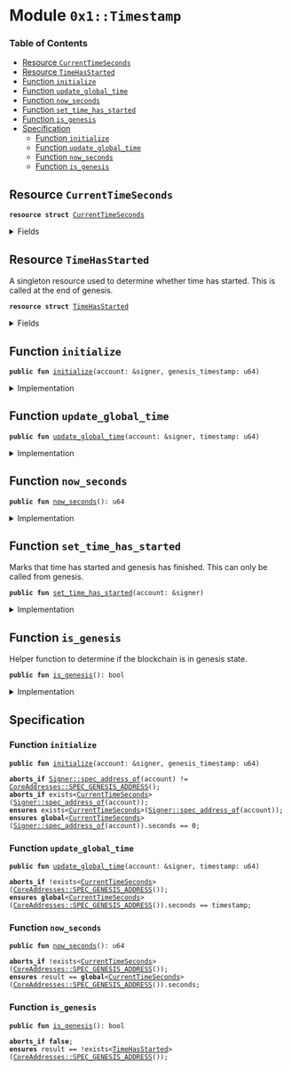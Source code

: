 
<a name="0x1_Timestamp"></a>

# Module `0x1::Timestamp`

### Table of Contents

-  [Resource `CurrentTimeSeconds`](#0x1_Timestamp_CurrentTimeSeconds)
-  [Resource `TimeHasStarted`](#0x1_Timestamp_TimeHasStarted)
-  [Function `initialize`](#0x1_Timestamp_initialize)
-  [Function `update_global_time`](#0x1_Timestamp_update_global_time)
-  [Function `now_seconds`](#0x1_Timestamp_now_seconds)
-  [Function `set_time_has_started`](#0x1_Timestamp_set_time_has_started)
-  [Function `is_genesis`](#0x1_Timestamp_is_genesis)
-  [Specification](#0x1_Timestamp_Specification)
    -  [Function `initialize`](#0x1_Timestamp_Specification_initialize)
    -  [Function `update_global_time`](#0x1_Timestamp_Specification_update_global_time)
    -  [Function `now_seconds`](#0x1_Timestamp_Specification_now_seconds)
    -  [Function `is_genesis`](#0x1_Timestamp_Specification_is_genesis)



<a name="0x1_Timestamp_CurrentTimeSeconds"></a>

## Resource `CurrentTimeSeconds`



<pre><code><b>resource</b> <b>struct</b> <a href="#0x1_Timestamp_CurrentTimeSeconds">CurrentTimeSeconds</a>
</code></pre>



<details>
<summary>Fields</summary>


<dl>
<dt>

<code>seconds: u64</code>
</dt>
<dd>

</dd>
</dl>


</details>

<a name="0x1_Timestamp_TimeHasStarted"></a>

## Resource `TimeHasStarted`

A singleton resource used to determine whether time has started. This
is called at the end of genesis.


<pre><code><b>resource</b> <b>struct</b> <a href="#0x1_Timestamp_TimeHasStarted">TimeHasStarted</a>
</code></pre>



<details>
<summary>Fields</summary>


<dl>
<dt>

<code>dummy_field: bool</code>
</dt>
<dd>

</dd>
</dl>


</details>

<a name="0x1_Timestamp_initialize"></a>

## Function `initialize`



<pre><code><b>public</b> <b>fun</b> <a href="#0x1_Timestamp_initialize">initialize</a>(account: &signer, genesis_timestamp: u64)
</code></pre>



<details>
<summary>Implementation</summary>


<pre><code><b>public</b> <b>fun</b> <a href="#0x1_Timestamp_initialize">initialize</a>(account: &signer, genesis_timestamp: u64) {
    // Only callable by the Genesis address
    <b>assert</b>(<a href="Signer.md#0x1_Signer_address_of">Signer::address_of</a>(account) == <a href="CoreAddresses.md#0x1_CoreAddresses_GENESIS_ADDRESS">CoreAddresses::GENESIS_ADDRESS</a>(), <a href="ErrorCode.md#0x1_ErrorCode_ENOT_GENESIS_ACCOUNT">ErrorCode::ENOT_GENESIS_ACCOUNT</a>());
    <b>let</b> timer = <a href="#0x1_Timestamp_CurrentTimeSeconds">CurrentTimeSeconds</a> {seconds: genesis_timestamp};
    move_to&lt;<a href="#0x1_Timestamp_CurrentTimeSeconds">CurrentTimeSeconds</a>&gt;(account, timer);
}
</code></pre>



</details>

<a name="0x1_Timestamp_update_global_time"></a>

## Function `update_global_time`



<pre><code><b>public</b> <b>fun</b> <a href="#0x1_Timestamp_update_global_time">update_global_time</a>(account: &signer, timestamp: u64)
</code></pre>



<details>
<summary>Implementation</summary>


<pre><code><b>public</b> <b>fun</b> <a href="#0x1_Timestamp_update_global_time">update_global_time</a>(account: &signer, timestamp: u64) <b>acquires</b> <a href="#0x1_Timestamp_CurrentTimeSeconds">CurrentTimeSeconds</a> {
    <b>assert</b>(<a href="Signer.md#0x1_Signer_address_of">Signer::address_of</a>(account) == <a href="CoreAddresses.md#0x1_CoreAddresses_GENESIS_ADDRESS">CoreAddresses::GENESIS_ADDRESS</a>(), <a href="ErrorCode.md#0x1_ErrorCode_ENOT_GENESIS_ACCOUNT">ErrorCode::ENOT_GENESIS_ACCOUNT</a>());
    //Do not <b>update</b> time before time start.
    <b>let</b> global_timer = borrow_global_mut&lt;<a href="#0x1_Timestamp_CurrentTimeSeconds">CurrentTimeSeconds</a>&gt;(<a href="CoreAddresses.md#0x1_CoreAddresses_GENESIS_ADDRESS">CoreAddresses::GENESIS_ADDRESS</a>());
    <b>assert</b>(timestamp &gt; global_timer.seconds, <a href="ErrorCode.md#0x1_ErrorCode_EINVALID_TIMESTAMP">ErrorCode::EINVALID_TIMESTAMP</a>());
    global_timer.seconds = timestamp;
}
</code></pre>



</details>

<a name="0x1_Timestamp_now_seconds"></a>

## Function `now_seconds`



<pre><code><b>public</b> <b>fun</b> <a href="#0x1_Timestamp_now_seconds">now_seconds</a>(): u64
</code></pre>



<details>
<summary>Implementation</summary>


<pre><code><b>public</b> <b>fun</b> <a href="#0x1_Timestamp_now_seconds">now_seconds</a>(): u64 <b>acquires</b> <a href="#0x1_Timestamp_CurrentTimeSeconds">CurrentTimeSeconds</a> {
    borrow_global&lt;<a href="#0x1_Timestamp_CurrentTimeSeconds">CurrentTimeSeconds</a>&gt;(<a href="CoreAddresses.md#0x1_CoreAddresses_GENESIS_ADDRESS">CoreAddresses::GENESIS_ADDRESS</a>()).seconds
}
</code></pre>



</details>

<a name="0x1_Timestamp_set_time_has_started"></a>

## Function `set_time_has_started`

Marks that time has started and genesis has finished. This can only be called from genesis.


<pre><code><b>public</b> <b>fun</b> <a href="#0x1_Timestamp_set_time_has_started">set_time_has_started</a>(account: &signer)
</code></pre>



<details>
<summary>Implementation</summary>


<pre><code><b>public</b> <b>fun</b> <a href="#0x1_Timestamp_set_time_has_started">set_time_has_started</a>(account: &signer) {
    <b>assert</b>(<a href="Signer.md#0x1_Signer_address_of">Signer::address_of</a>(account) == <a href="CoreAddresses.md#0x1_CoreAddresses_GENESIS_ADDRESS">CoreAddresses::GENESIS_ADDRESS</a>(), <a href="ErrorCode.md#0x1_ErrorCode_ENOT_GENESIS_ACCOUNT">ErrorCode::ENOT_GENESIS_ACCOUNT</a>());

    // Current time must have been initialized.
    <b>assert</b>(
        exists&lt;<a href="#0x1_Timestamp_CurrentTimeSeconds">CurrentTimeSeconds</a>&gt;(<a href="CoreAddresses.md#0x1_CoreAddresses_GENESIS_ADDRESS">CoreAddresses::GENESIS_ADDRESS</a>()),
        1
    );
    move_to(account, <a href="#0x1_Timestamp_TimeHasStarted">TimeHasStarted</a>{});
}
</code></pre>



</details>

<a name="0x1_Timestamp_is_genesis"></a>

## Function `is_genesis`

Helper function to determine if the blockchain is in genesis state.


<pre><code><b>public</b> <b>fun</b> <a href="#0x1_Timestamp_is_genesis">is_genesis</a>(): bool
</code></pre>



<details>
<summary>Implementation</summary>


<pre><code><b>public</b> <b>fun</b> <a href="#0x1_Timestamp_is_genesis">is_genesis</a>(): bool {
    !exists&lt;<a href="#0x1_Timestamp_TimeHasStarted">TimeHasStarted</a>&gt;(<a href="CoreAddresses.md#0x1_CoreAddresses_GENESIS_ADDRESS">CoreAddresses::GENESIS_ADDRESS</a>())
}
</code></pre>



</details>

<a name="0x1_Timestamp_Specification"></a>

## Specification


<a name="0x1_Timestamp_Specification_initialize"></a>

### Function `initialize`


<pre><code><b>public</b> <b>fun</b> <a href="#0x1_Timestamp_initialize">initialize</a>(account: &signer, genesis_timestamp: u64)
</code></pre>




<pre><code><b>aborts_if</b> <a href="Signer.md#0x1_Signer_spec_address_of">Signer::spec_address_of</a>(account) != <a href="CoreAddresses.md#0x1_CoreAddresses_SPEC_GENESIS_ADDRESS">CoreAddresses::SPEC_GENESIS_ADDRESS</a>();
<b>aborts_if</b> exists&lt;<a href="#0x1_Timestamp_CurrentTimeSeconds">CurrentTimeSeconds</a>&gt;(<a href="Signer.md#0x1_Signer_spec_address_of">Signer::spec_address_of</a>(account));
<b>ensures</b> exists&lt;<a href="#0x1_Timestamp_CurrentTimeSeconds">CurrentTimeSeconds</a>&gt;(<a href="Signer.md#0x1_Signer_spec_address_of">Signer::spec_address_of</a>(account));
<b>ensures</b> <b>global</b>&lt;<a href="#0x1_Timestamp_CurrentTimeSeconds">CurrentTimeSeconds</a>&gt;(<a href="Signer.md#0x1_Signer_spec_address_of">Signer::spec_address_of</a>(account)).seconds == 0;
</code></pre>



<a name="0x1_Timestamp_Specification_update_global_time"></a>

### Function `update_global_time`


<pre><code><b>public</b> <b>fun</b> <a href="#0x1_Timestamp_update_global_time">update_global_time</a>(account: &signer, timestamp: u64)
</code></pre>




<pre><code><b>aborts_if</b> !exists&lt;<a href="#0x1_Timestamp_CurrentTimeSeconds">CurrentTimeSeconds</a>&gt;(<a href="CoreAddresses.md#0x1_CoreAddresses_SPEC_GENESIS_ADDRESS">CoreAddresses::SPEC_GENESIS_ADDRESS</a>());
<b>ensures</b> <b>global</b>&lt;<a href="#0x1_Timestamp_CurrentTimeSeconds">CurrentTimeSeconds</a>&gt;(<a href="CoreAddresses.md#0x1_CoreAddresses_SPEC_GENESIS_ADDRESS">CoreAddresses::SPEC_GENESIS_ADDRESS</a>()).seconds == timestamp;
</code></pre>



<a name="0x1_Timestamp_Specification_now_seconds"></a>

### Function `now_seconds`


<pre><code><b>public</b> <b>fun</b> <a href="#0x1_Timestamp_now_seconds">now_seconds</a>(): u64
</code></pre>




<pre><code><b>aborts_if</b> !exists&lt;<a href="#0x1_Timestamp_CurrentTimeSeconds">CurrentTimeSeconds</a>&gt;(<a href="CoreAddresses.md#0x1_CoreAddresses_SPEC_GENESIS_ADDRESS">CoreAddresses::SPEC_GENESIS_ADDRESS</a>());
<b>ensures</b> result == <b>global</b>&lt;<a href="#0x1_Timestamp_CurrentTimeSeconds">CurrentTimeSeconds</a>&gt;(<a href="CoreAddresses.md#0x1_CoreAddresses_SPEC_GENESIS_ADDRESS">CoreAddresses::SPEC_GENESIS_ADDRESS</a>()).seconds;
</code></pre>



<a name="0x1_Timestamp_Specification_is_genesis"></a>

### Function `is_genesis`


<pre><code><b>public</b> <b>fun</b> <a href="#0x1_Timestamp_is_genesis">is_genesis</a>(): bool
</code></pre>




<pre><code><b>aborts_if</b> <b>false</b>;
<b>ensures</b> result == !exists&lt;<a href="#0x1_Timestamp_TimeHasStarted">TimeHasStarted</a>&gt;(<a href="CoreAddresses.md#0x1_CoreAddresses_SPEC_GENESIS_ADDRESS">CoreAddresses::SPEC_GENESIS_ADDRESS</a>());
</code></pre>

